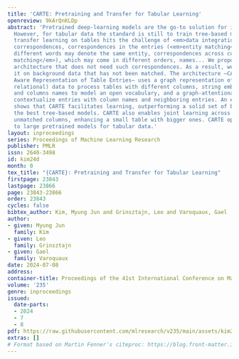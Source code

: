 ```yaml
---
title: 'CARTE: Pretraining and Transfer for Tabular Learning'
openreview: 9kArQnKLDp
abstract: 'Pretrained deep-learning models are the go-to solution for images or text.
  However, for tabular data the standard is still to train tree-based models. Indeed,
  transfer learning on tables hits the challenge of <em>data integration</em>: finding
  correspondences, correspondences in the entries (<em>entity matching</em>) where
  different words may denote the same entity, correspondences across columns (<em>schema
  matching</em>), which may come in different orders, names... We propose a neural
  architecture that does not need such correspondences. As a result, we can pretrain
  it on background data that has not been matched. The architecture –CARTE for Context
  Aware Representation of Table Entries– uses a graph representation of tabular (or
  relational) data to process tables with different columns, string embedding of entries
  and columns names to model an open vocabulary, and a graph-attentional network to
  contextualize entries with column names and neighboring entries. An extensive benchmark
  shows that CARTE facilitates learning, outperforming a solid set of baselines including
  the best tree-based models. CARTE also enables joint learning across tables with
  unmatched columns, enhancing a small table with bigger ones. CARTE opens the door
  to large pretrained models for tabular data.'
layout: inproceedings
series: Proceedings of Machine Learning Research
publisher: PMLR
issn: 2640-3498
id: kim24d
month: 0
tex_title: "{CARTE}: Pretraining and Transfer for Tabular Learning"
firstpage: 23843
lastpage: 23866
page: 23843-23866
order: 23843
cycles: false
bibtex_author: Kim, Myung Jun and Grinsztajn, Leo and Varoquaux, Gael
author:
- given: Myung Jun
  family: Kim
- given: Leo
  family: Grinsztajn
- given: Gael
  family: Varoquaux
date: 2024-07-08
address:
container-title: Proceedings of the 41st International Conference on Machine Learning
volume: '235'
genre: inproceedings
issued:
  date-parts:
  - 2024
  - 7
  - 8
pdf: https://raw.githubusercontent.com/mlresearch/v235/main/assets/kim24d/kim24d.pdf
extras: []
# Format based on Martin Fenner's citeproc: https://blog.front-matter.io/posts/citeproc-yaml-for-bibliographies/
---
```

